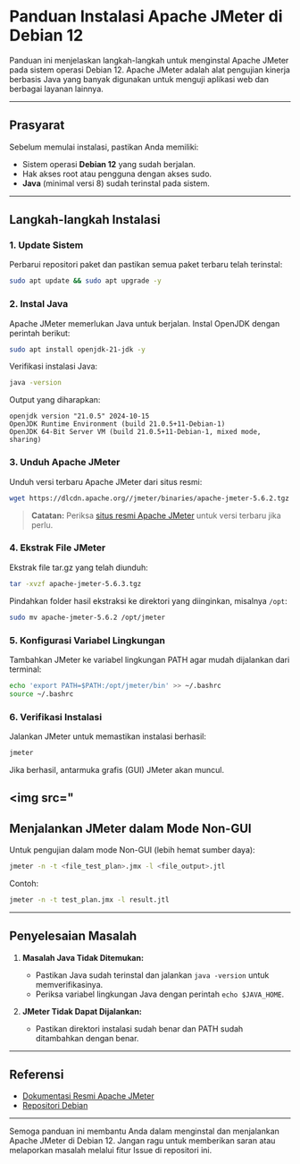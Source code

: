 # Panduan Instalasi Apache JMeter di Debian 12

Panduan ini menjelaskan langkah-langkah untuk menginstal Apache JMeter pada sistem operasi Debian 12. Apache JMeter adalah alat pengujian kinerja berbasis Java yang banyak digunakan untuk menguji aplikasi web dan berbagai layanan lainnya.

---

## Prasyarat

Sebelum memulai instalasi, pastikan Anda memiliki:

- Sistem operasi **Debian 12** yang sudah berjalan.
- Hak akses root atau pengguna dengan akses sudo.
- **Java** (minimal versi 8) sudah terinstal pada sistem.

---

## Langkah-langkah Instalasi

### 1. Update Sistem

Perbarui repositori paket dan pastikan semua paket terbaru telah terinstal:

```bash
sudo apt update && sudo apt upgrade -y
```

### 2. Instal Java

Apache JMeter memerlukan Java untuk berjalan. Instal OpenJDK dengan perintah berikut:

```bash
sudo apt install openjdk-21-jdk -y
```

Verifikasi instalasi Java:

```bash
java -version
```

Output yang diharapkan:

```plaintext
openjdk version "21.0.5" 2024-10-15
OpenJDK Runtime Environment (build 21.0.5+11-Debian-1)
OpenJDK 64-Bit Server VM (build 21.0.5+11-Debian-1, mixed mode, sharing)
```

### 3. Unduh Apache JMeter

Unduh versi terbaru Apache JMeter dari situs resmi:

```bash
wget https://dlcdn.apache.org//jmeter/binaries/apache-jmeter-5.6.2.tgz
```

> **Catatan:** Periksa [situs resmi Apache JMeter](https://jmeter.apache.org/) untuk versi terbaru jika perlu.

### 4. Ekstrak File JMeter

Ekstrak file tar.gz yang telah diunduh:

```bash
tar -xvzf apache-jmeter-5.6.3.tgz
```

Pindahkan folder hasil ekstraksi ke direktori yang diinginkan, misalnya `/opt`:

```bash
sudo mv apache-jmeter-5.6.2 /opt/jmeter
```

### 5. Konfigurasi Variabel Lingkungan

Tambahkan JMeter ke variabel lingkungan PATH agar mudah dijalankan dari terminal:

```bash
echo 'export PATH=$PATH:/opt/jmeter/bin' >> ~/.bashrc
source ~/.bashrc
```

### 6. Verifikasi Instalasi

Jalankan JMeter untuk memastikan instalasi berhasil:

```bash
jmeter
```

Jika berhasil, antarmuka grafis (GUI) JMeter akan muncul.

<img src="
---

## Menjalankan JMeter dalam Mode Non-GUI

Untuk pengujian dalam mode Non-GUI (lebih hemat sumber daya):

```bash
jmeter -n -t <file_test_plan>.jmx -l <file_output>.jtl
```

Contoh:

```bash
jmeter -n -t test_plan.jmx -l result.jtl
```

---

## Penyelesaian Masalah

1. **Masalah Java Tidak Ditemukan:**
   - Pastikan Java sudah terinstal dan jalankan `java -version` untuk memverifikasinya.
   - Periksa variabel lingkungan Java dengan perintah `echo $JAVA_HOME`.

2. **JMeter Tidak Dapat Dijalankan:**
   - Pastikan direktori instalasi sudah benar dan PATH sudah ditambahkan dengan benar.

---

## Referensi

- [Dokumentasi Resmi Apache JMeter](https://jmeter.apache.org/)
- [Repositori Debian](https://www.debian.org/)

---

Semoga panduan ini membantu Anda dalam menginstal dan menjalankan Apache JMeter di Debian 12. Jangan ragu untuk memberikan saran atau melaporkan masalah melalui fitur Issue di repositori ini.
